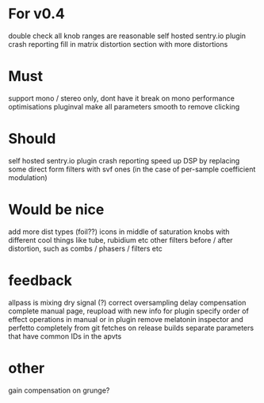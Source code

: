 # For v0.4

double check all knob ranges are reasonable
self hosted sentry.io plugin crash reporting
fill in matrix distortion section with more distortions

# Must

support mono / stereo only, dont have it break on mono
performance optimisations
pluginval
make all parameters smooth to remove clicking

# Should

self hosted sentry.io plugin crash reporting
speed up DSP by replacing some direct form filters with svf ones (in the case of per-sample coefficient modulation)

# Would be nice

add more dist types (foil??)
icons in middle of saturation knobs with different cool things like tube, rubidium etc
other filters before / after distortion, such as combs / phasers / filters etc

# feedback 

allpass is mixing dry signal (?)
correct oversampling delay compensation
complete manual page, reupload with new info for plugin
specify order of effect operations in manual or in plugin
remove melatonin inspector and perfetto completely from git fetches on release builds
separate parameters that have common IDs in the apvts


# other
gain compensation on grunge?